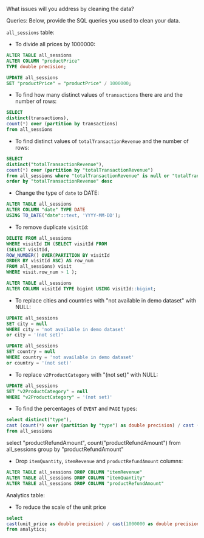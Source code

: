 What issues will you address by cleaning the data?





Queries:
Below, provide the SQL queries you used to clean your data.

`all_sessions` table:
- To divide all prices by 1000000:
```sql
ALTER TABLE all_sessions
ALTER COLUMN "productPrice"
TYPE double precision;

UPDATE all_sessions
SET "productPrice" = "productPrice" / 1000000;
```

- To find how many distinct values of `transactions` there are and the number of rows:
```sql
SELECT 
distinct(transactions),
count(*) over (partition by transactions)
from all_sessions
```

- To find distinct values of `totalTransactionRevenue` and the number of rows:
```sql
SELECT 
distinct("totalTransactionRevenue"),
count(*) over (partition by "totalTransactionRevenue")
from all_sessions where "totalTransactionRevenue" is null or "totalTransactionRevenue" is not null
order by "totalTransactionRevenue" desc
```

- Change the type of `date` to DATE:
```sql
ALTER TABLE all_sessions 
ALTER COLUMN "date" TYPE DATE 
USING TO_DATE("date"::text, 'YYYY-MM-DD');
```

- To remove duplicate `visitId`:
```sql
DELETE FROM all_sessions
WHERE visitId IN (SELECT visitId FROM 
(SELECT visitId, 
ROW_NUMBER() OVER(PARTITION BY visitId
ORDER BY visitId ASC) AS row_num
FROM all_sessions) visit
WHERE visit.row_num > 1 );

ALTER TABLE all_sessions
ALTER COLUMN visitId TYPE bigint USING visitId::bigint;
```

- To replace cities and countries with "not available in demo dataset" with NULL:
```sql
UPDATE all_sessions
SET city = null
WHERE city = 'not available in demo dataset'
or city = '(not set)'

UPDATE all_sessions
SET country = null
WHERE country = 'not available in demo dataset'
or country = '(not set)'
```

- To replace `v2ProductCategory` with "(not set)" with NULL:
```sql
UPDATE all_sessions
SET "v2ProductCategory" = null
WHERE "v2ProductCategory" = '(not set)'
```

- To find the percentages of `EVENT` and `PAGE` types:
```sql
select distinct("type"),
cast (count(*) over (partition by "type") as double precision) / cast (count(*) over () as double precision) * 100
from all_sessions
```

select "productRefundAmount", count("productRefundAmount")
from all_sessions
group by "productRefundAmount"

- Drop `itemQuantity`, `itemRevenue` and `productRefundAmount` columns:
```sql
ALTER TABLE all_sessions DROP COLUMN "itemRevenue"
ALTER TABLE all_sessions DROP COLUMN "itemQuantity"
ALTER TABLE all_sessions DROP COLUMN "productRefundAmount"
```

Analytics table:
- To reduce the scale of the unit price
```sql
select 
cast(unit_price as double precision) / cast(1000000 as double precision) as unit_cost 
from analytics;


```

